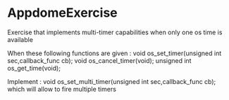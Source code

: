 # AppdomeExercise
Exercise that implements multi-timer capabilities when only one os time is available

When these following functions are given :
void os_set_timer(unsigned int sec,callback_func cb);
void os_cancel_timer(void);
unsigned int os_get_time(void);

Implement : void os_set_multi_timer(unsigned int sec,callback_func cb);
which will allow to fire multiple timers

